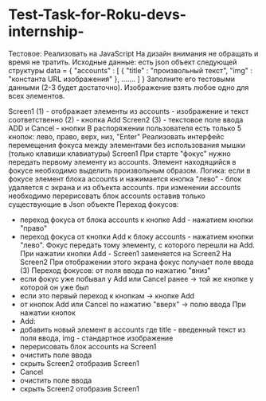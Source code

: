 # Test-Task-for-Roku-devs-internship-
Тестовое:
Реализовать на JavaScript
На дизайн внимания не обращать и время не тратить.
Исходные данные:
есть json объект следующей структуры
data = {
"accounts" : [
                {
                "title" : "произвольный текст",
                "img" : "константа URL изображения"
                },
                .......
                ]
}
Заполните его тестовыми данными (2-3 будет достаточно). Изображение взять любое одно для всех
элементов.

Screen1
(1) - отображает элементы из accounts - изображение и текст соответственно
(2) - кнопка Add
Screen2
(3) - текстовое поле ввода
ADD и Cancel - кнопки
В распоряжении пользователя есть только 5 кнопок: лево, право, верх, низ, "Enter"
Реализовать интерфейс перемещения фокуса между элементами без использования мышки (только
клавиши клавиатуры)
Screen1
При старте "фокус" нужно передать первому элементу из accounts. Элемент находящийся в фокусе
необходимо выделить произвольным образом.
Логика:
если в фокусе элемент блока accounts и нажимается кнопка "лево" - блок удаляется с экрана
и из объекта accounts.
при изменении accounts необходимо перерисовать блок accounts оставив только
существующие в Json объекте
Переход фокусов:
- переход фокуса от блока accounts к кнопке Add - нажатием кнопки "право"
- переход фокуса от кнопки Add к блоку accounts - нажатием кнопки "лево". Фокус передать
тому элементу, с которого перешли на Add.
При нажатии кнопки Add - Screen1 заменяется на Screen2
На Screen2
При отображении этого экрана фокус получает поле ввода (3)
Переход фокусов:
от поля ввода по нажатию "вниз"
- если фокус уже побывал у Add или Cancel ранее -> той же кнопке у которой он уже был
- если это первый переход к кнопкам -> кнопке Add
- от кнопок Add или Cancel по нажатию "вверх" -> полю ввода
При нажатии кнопок
- Add:
- добавить новый элемент в accounts где title - введенный текст из поля ввода, img -
стандартное изображение
- перерисовать блок accounts на Screen1
- очистить поле ввода
- скрыть Screen2 отобразив Screen1
- Cancel
- очистить поле ввода
- скрыть Screen2 отобразив Screen1
